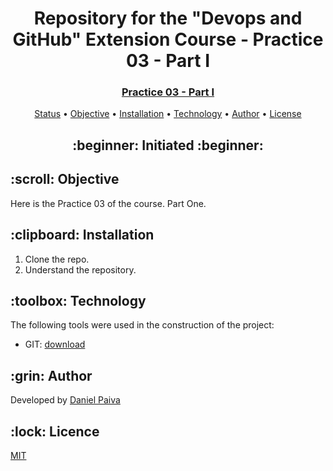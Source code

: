 <h1 align="center">Repository for the "Devops and GitHub" Extension Course - Practice 03 - Part I</h1>
<h3 align="center">
<a href="https://github.com/danhpaiva/university-git-devops-pratice03-part-I" target="_blank">Practice 03 - Part I</a>
</h3>

<p align="center">
 <a href="#status">Status</a> • 
 <a href="#objective">Objective</a> •
 <a href="#installation">Installation</a> • 
 <a href="#technology">Technology</a> • 
 <a href="#author">Author</a> •
 <a href="#licence">License</a>
</p>

<h2 align="center" id=status> 
	:beginner: Initiated :beginner:
</h2>

<h2 id=objective>:scroll: Objective</h2>
<p>Here is the Practice 03 of the course. Part One.</p>

<h2 id=installation>:clipboard: Installation</h2>

1. Clone the repo.
2. Understand the repository.

<h2 id=technology>:toolbox: Technology</h2>

The following tools were used in the construction of the project:

- GIT: <a href="https://git-scm.com/">download</a>

<h2 id=author>:grin: Author</h2>

Developed by <a href="https://www.linkedin.com/in/danhpaiva/" target="_blank">Daniel Paiva</a>

<h2 id=licence>:lock: Licence</h2>
<a href="https://github.com/danhpaiva/university-git-devops/blob/main/LICENSE" target="_blank">MIT</a>